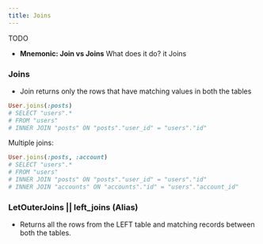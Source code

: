 ```yaml
---
title: Joins
---
```


TODO

- **Mnemonic: Join vs Joins** What does it do? it Joins

### Joins

- Join returns only the rows that have matching values in both the tables

```rb
User.joins(:posts)
# SELECT "users".*
# FROM "users"
# INNER JOIN "posts" ON "posts"."user_id" = "users"."id"
```


Multiple joins:
```rb
User.joins(:posts, :account)
# SELECT "users".*
# FROM "users"
# INNER JOIN "posts" ON "posts"."user_id" = "users"."id"
# INNER JOIN "accounts" ON "accounts"."id" = "users"."account_id"
```

### LetOuterJoins || left_joins (Alias)
- Returns all the rows from the LEFT table and matching records between both the tables.
